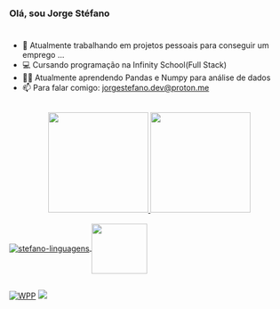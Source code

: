 ### Olá, sou Jorge Stéfano
#

- 🔭 Atualmente trabalhando em projetos pessoais para conseguir um emprego ...
- 💻 Cursando programação na Infinity School(Full Stack)
- 👨‍💻 Atualmente aprendendo Pandas e Numpy para análise de dados
- 📫 Para falar comigo: jorgestefano.dev@proton.me
##
<div align="center">
  <a href="https://github.com/jorgestefanodev">
  <img height="180em" src="https://github-readme-stats.vercel.app/api?username=jorgestefanodev&show_icons=true&theme=algolia&include_all_commits=true&count_private=true"/>
  <img height="180em" src="https://github-readme-stats.vercel.app/api/top-langs/?username=jorgestefanodev&layout=compact&langs_count=7&theme=algolia"/>
</div>
<div style="display: inline_block"><br>
  <img align="center" alt="stefano-linguagens" src="https://skills.thijs.gg/icons?i=python,mysql">
  <img align="center" height="90" width="100" src="https://cdn.jsdelivr.net/gh/devicons/devicon/icons/sqlalchemy/sqlalchemy-original-wordmark.svg" />
</div>
  
 ##
 <a href="https://wa.me/5571982978322"> ![WPP](https://img.shields.io/badge/WhatsApp-25D366?style=for-the-badge&logo=whatsapp&logoColor=white)</a>
 <a href = "mailto:jorgestefano.dev@proton.me"><img src="https://img.shields.io/badge/ProtonMail-8B89CC?style=for-the-badge&logo=protonmail&logoColor=white" target="_blank"></a>
